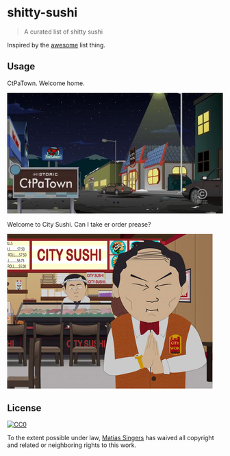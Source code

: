 # shitty-sushi
> A curated list of shitty sushi

Inspired by the [awesome](https://github.com/sindresorhus/awesome) list thing.

## Usage

CtPaTown. Welcome home.

![ctpatown](ctpatown.jpg)

Welcome to City Sushi. Can I take er order prease?

![city sushi](city-sushi.png)

## License

[![CC0](http://i.creativecommons.org/p/zero/1.0/88x31.png)](http://creativecommons.org/publicdomain/zero/1.0/)

To the extent possible under law, [Matias Singers](http://mts.io) has waived all copyright and related or neighboring rights to this work.
